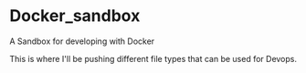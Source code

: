 # Docker_sandbox
A Sandbox for developing with Docker

This is where I'll be pushing different file types that can be used for Devops.
